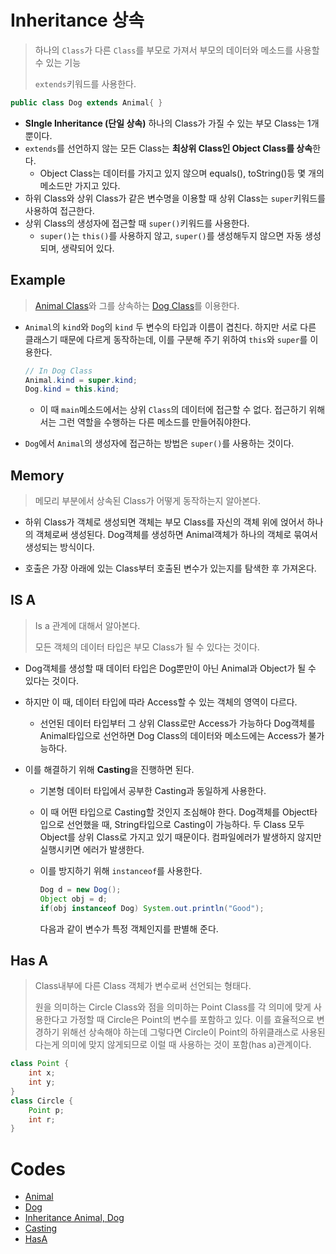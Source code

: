 # Inheritance 상속

> 하나의 `Class`가 다른 `Class`를 부모로 가져서 부모의 데이터와 메소드를 사용할 수 있는 기능
>
> `extends`키워드를 사용한다.

```java
public class Dog extends Animal{ }
```

* **SIngle Inheritance (단일 상속)**
  하나의 Class가 가질 수 있는 부모 Class는 1개뿐이다.
* `extends`를 선언하지 않는 모든 Class는 **최상위 Class인 Object Class를 상속**한다.
  * Object Class는 데이터를 가지고 있지 않으며 equals(), toString()등 몇 개의 메소드만 가지고 있다.
* 하위 Class와 상위 Class가 같은 변수명을 이용할 때 상위 Class는 `super`키워드를 사용하여 접근한다.
* 상위 Class의 생성자에 접근할 때 `super()`키워드를 사용한다.
  * `super()`는 `this()`를 사용하지 않고, `super()`를 생성해두지 않으면 자동 생성되며, 생략되어 있다.

## Example

> [Animal Class](https://github.com/TunaHG/Eclipse_Workspace/blob/master/Java_Multicampus/src/Day07/Animal.java)와 그를 상속하는 [Dog Class](https://github.com/TunaHG/Eclipse_Workspace/blob/master/Java_Multicampus/src/Day07/Dog.java)를 이용한다.

* `Animal`의 `kind`와 `Dog`의 `kind` 두 변수의 타입과 이름이 겹친다. 하지만 서로 다른 클래스기 때문에 다르게 동작하는데, 이를 구분해 주기 위하여 `this`와 `super`를 이용한다.

  ```java
  // In Dog Class
  Animal.kind = super.kind;
  Dog.kind = this.kind;
  ```

  * 이 때 `main`메소드에서는 상위 `Class`의 데이터에 접근할 수 없다. 접근하기 위해서는 그런 역할을 수행하는 다른 메소드를 만들어줘야한다.

* `Dog`에서 `Animal`의 생성자에 접근하는 방법은 `super()`를 사용하는 것이다.

## Memory

> 메모리 부분에서 상속된 Class가 어떻게 동작하는지 알아본다.

* 하위 Class가 객체로 생성되면 객체는 부모 Class를 자신의 객체 위에 얹어서 하나의 객체로써 생성된다. Dog객체를 생성하면 Animal객체가 하나의 객체로 묶여서 생성되는 방식이다.

* 호출은 가장 아래에 있는 Class부터 호출된 변수가 있는지를 탐색한 후 가져온다.

## IS A

> Is a 관계에 대해서 알아본다.
>
> 모든 객체의 데이터 타입은 부모 Class가 될 수 있다는 것이다.

* Dog객체를 생성할 때 데이터 타입은 Dog뿐만이 아닌 Animal과 Object가 될 수 있다는 것이다.

* 하지만 이 때, 데이터 타입에 따라 Access할 수 있는 객체의 영역이 다르다.

  * 선언된 데이터 타입부터 그 상위 Class로만 Access가 가능하다
    Dog객체를 Animal타입으로 선언하면 Dog Class의 데이터와 메소드에는 Access가 불가능하다.

* 이를 해결하기 위해 **Casting**을 진행하면 된다.

  * 기본형 데이터 타입에서 공부한 Casting과 동일하게 사용한다.

  * 이 때 어떤 타입으로 Casting할 것인지 조심해야 한다.
    Dog객체를 Object타입으로 선언했을 때, String타입으로 Casting이 가능하다. 두 Class 모두 Object를 상위 Class로 가지고 있기 때문이다. 컴파일에러가 발생하지 않지만 실행시키면 에러가 발생한다.

  * 이를 방지하기 위해 `instanceof`를 사용한다.

    ```java
    Dog d = new Dog();
    Object obj = d;
    if(obj instanceof Dog) System.out.println("Good");
    ```

    다음과 같이 변수가 특정 객체인지를 판별해 준다.

## Has A

> Class내부에 다른 Class 객체가 변수로써 선언되는 형태다.
>
> 원을 의미하는 Circle Class와 점을 의미하는 Point Class를 각 의미에 맞게 사용한다고 가정할 때 Circle은 Point의 변수를 포함하고 있다. 이를 효율적으로 변경하기 위해선 상속해야 하는데 그렇다면 Circle이 Point의 하위클래스로 사용된다는게 의미에 맞지 않게되므로 이럴 때 사용하는 것이 포함(has a)관계이다.

```java
class Point {
    int x;
    int y;
}
class Circle {
    Point p;
    int r;
}
```

# Codes

* [Animal](https://github.com/TunaHG/Eclipse_Workspace/blob/master/Java_Multicampus/src/Day07/Animal.java)
* [Dog](https://github.com/TunaHG/Eclipse_Workspace/blob/master/Java_Multicampus/src/Day07/Dog.java)
* [Inheritance Animal, Dog](https://github.com/TunaHG/Eclipse_Workspace/blob/master/Java_Multicampus/src/Day07/Test01_Inheritance.java)
* [Casting](https://github.com/TunaHG/Eclipse_Workspace/blob/master/Java_Multicampus/src/Day07/Test02_Type.java)
* [HasA](https://github.com/TunaHG/Eclipse_Workspace/blob/master/Java_Multicampus/src/Day08/Test03_hasa.java)